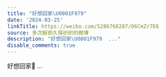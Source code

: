 ```yaml
---
title: "好想回家\U0001F979"
date: '2024-03-25'
linkTitle: https://weibo.com/5286768287/O6CmZr7E6
source: 多次婉拒久保织织的微博
description: "好想回家\U0001F979  ..."
disable_comments: true
---
```

好想回家🥹  ...